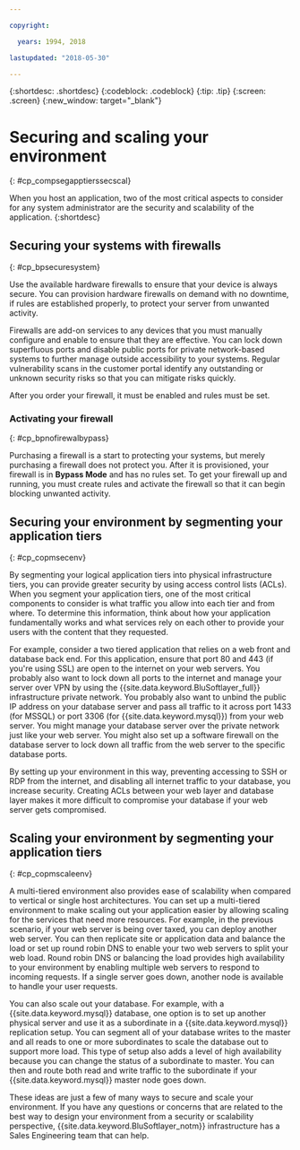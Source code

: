 ```yaml
---

copyright:

  years: 1994, 2018

lastupdated: "2018-05-30"

---
```


{:shortdesc: .shortdesc}
{:codeblock: .codeblock}
{:tip: .tip}
{:screen: .screen}
{:new_window: target="_blank"}

# Securing and scaling your environment
{: #cp_compsegapptierssecscal}

When you host an application, two of the most critical aspects to consider for any system administrator are the security and scalability of the application.
{:shortdesc}

## Securing your systems with firewalls
{: #cp_bpsecuresystem}

Use the available hardware firewalls to ensure that your device is always secure. You can provision hardware firewalls on demand with no downtime, if rules are established properly, to protect your server from unwanted activity.

Firewalls are add-on services to any devices that you must manually configure and enable to ensure that they are effective. You can lock down superfluous ports and disable public ports for private network-based systems to further manage outside accessibility to your systems. Regular vulnerability scans in the customer portal identify any outstanding or unknown security risks so that you can mitigate risks quickly.

After you order your firewall, it must be enabled and rules must be set.

### Activating your firewall
{: #cp_bpnofirewalbypass}

Purchasing a firewall is a start to protecting your systems, but merely purchasing a firewall does not protect you. After it is provisioned, your firewall is in **Bypass Mode** and has no rules set. To get your firewall up and running, you must create rules and activate the firewall so that it can begin blocking unwanted activity.


## Securing your environment by segmenting your application tiers
{: #cp_copmsecenv}

By segmenting your logical application tiers into physical infrastructure tiers, you can provide greater security by using access control lists (ACLs). When you segment your application tiers, one of the most critical components to consider is what traffic you allow into each tier and from where. To determine this information, think about how your application fundamentally works and what services rely on each other to provide your users with the content that they requested.

For example, consider a two tiered application that relies on a web front and database back end. For this application, ensure that port 80 and 443 (if you're using SSL) are open to the internet on your web servers. You probably also want to lock down all ports to the internet and manage your server over VPN by using the {{site.data.keyword.BluSoftlayer_full}} infrastructure private network. You probably also want to unbind the public IP address on your database server and pass all traffic to it across port 1433 (for MSSQL) or port 3306 (for {{site.data.keyword.mysql}}) from your web server. You might manage your database server over the private network just like your web server. You might also set up a software firewall on the database server to lock down all traffic from the web server to the specific database ports.

By setting up your environment in this way, preventing accessing to SSH or RDP from the internet, and disabling all internet traffic to your database, you increase security. Creating ACLs between your web layer and database layer makes it more difficult to compromise your database if your web server gets compromised.

## Scaling your environment by segmenting your application tiers
{: #cp_copmscaleenv}

A multi-tiered environment also provides ease of scalability when compared to vertical or single host architectures. You can set up a multi-tiered environment to make scaling out your application easier by allowing scaling for the services that need more resources. For example, in the previous scenario, if your web server is being over taxed, you can deploy another web server. You can then replicate site or application data and balance the load or set up round robin DNS to enable your two web servers to split your web load. Round robin DNS or balancing the load provides high availability to your environment by enabling multiple web servers to respond to incoming requests. If a single server goes down, another node is available to handle your user requests.

You can also scale out your database. For example, with a {{site.data.keyword.mysql}} database, one option is to set up another physical server and use it as a subordinate in a {{site.data.keyword.mysql}} replication setup.  You can segment all of your database writes to the master and all reads to one or more subordinates to scale the database out to support more load. This type of setup also adds a level of high availability because you can change the status of a subordinate to master. You can then and route both read and write traffic to the subordinate if your {{site.data.keyword.mysql}} master node goes down.

These ideas are just a few of many ways to secure and scale your environment. If you have any questions or concerns that are related to the best way to design your environment from a security or scalability perspective, {{site.data.keyword.BluSoftlayer_notm}} infrastructure has a Sales Engineering team that can help.
